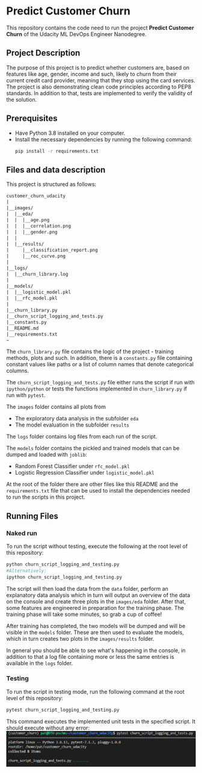 # Predict Customer Churn

This repository contains the code need to run the project **Predict Customer Churn** of the Udacity ML DevOps Engineer Nanodegree.

## Project Description
The purpose of this project is to predict whether customers are, based on features like age, gender, income and such, likely to churn from their current credit card provider, meaning that they stop using the card services. The project is also demonstrating clean code principles according to PEP8 standards. In addition to that, tests are implemented to verify the validity of the solution.

## Prerequisites
- Have Python 3.8 installed on your computer.
- Install the necessary dependencies by running the following command:
    ```bash
    pip install -r requirements.txt
    ```

## Files and data description
This project is structured as follows:
```
customer_churn_udacity
|
|__images/
|  |__eda/
|  |  |__age.png
|  |  |__correlation.png
|  |  |__gender.png
|  |
|  |__results/
|     |__classification_report.png
|     |__roc_curve.png
|
|__logs/
|  |__churn_library.log
|
|__models/
|  |__logistic_model.pkl
|  |__rfc_model.pkl
|
|__churn_library.py
|__churn_script_logging_and_tests.py
|__constants.py
|__README.md
|__requirements.txt
~
```
The `churn_library.py` file contains the logic of the project - training methods, plots and such. In addition, there is a `constants.py` file containing constant values like paths or a list of column names that denote categorical columns.

The `churn_script_logging_and_tests.py` file either runs the script if run with `ipython/python` or tests the functions implemented in `churn_library.py` if run with `pytest`.

The `images` folder contains all plots from
- The exploratory data analysis in the subfolder `eda`
- The model evaluation in the subfolder `results`

The `logs` folder contains log files from each run of the script. 

The `models` folder contains the pickled and trained models that can be dumped and loaded with `joblib`:
- Random Forest Classifier under `rfc_model.pkl`
- Logistic Regression Classifier under `logistic_model.pkl`

At the root of the folder there are other files like this README and the `requirements.txt` file that can be used to install the dependencies needed to run the scripts in this project.
## Running Files
### Naked run
To run the script without testing, execute the following at the root level of this repository:
```bash
python churn_script_logging_and_testing.py
#Alternatively:
ipython churn_script_logging_and_testing.py
```
The script will then load the data from the `data` folder, perform an explanatory data analysis which in turn will output an overview of the data on the console and create three plots in the `images/eda` folder. After that, some features are engineered in preparation for the training phase. The training phase will take some minutes, so grab a cup of coffee!

After training has completed, the two models will be dumped and will be visible in the `models` folder. These are then used to evaluate the models, which in turn creates two plots in the `images/results` folder.

In general you should be able to see what's happening in the console, in addition to that a log file containing more or less the same entries is available in the `logs` folder.

### Testing
To run the script in testing mode, run the following command at the root level of this repository:
```bash
pytest churn_script_logging_and_testing.py
```
This command executes the implemented unit tests in the specified script. It should execute without any error:
![Screenshot of Pytest](./images/pytest_screenshot.png)





